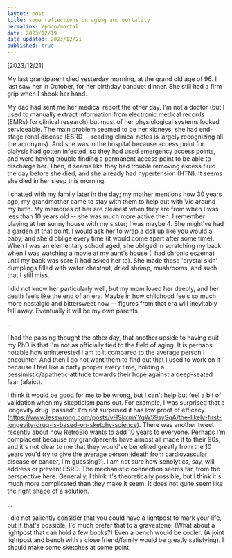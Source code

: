 ```yaml
---
layout: post
title: some reflections on aging and mortality
permalink: /poop/mortal
date: 2023/12/19
date_updated: 2023/12/21
published: true
---
```


[2023/12/21] 

My last grandparent died yesterday morning, at the grand old age of 96. I last saw her in October, for her birthday banquet dinner. She still had a firm grip when I shook her hand. 

My dad had sent me her medical report the other day. I'm not a doctor (but I used to manually extract information from electronic medical records (EMRs) for clinical research) but most of her physiological systems looked serviceable. The main problem seemed to be her kidneys; she had end-stage renal disease (ESRD -- reading clinical notes is largely recognizing all the acronyms). And she was in the hospital because access point for dialysis had gotten infected, so they had used emergency access points, and were having trouble finding a permanent access point to be able to discharge her. Then, it seems like they had trouble removing excess fluid the day before she died, and she already had hypertension (HTN). It seems she died in her sleep this morning. 

I chatted with my family later in the day; my mother mentions how 30 years ago, my grandmother came to stay with them to help out with Vic around my birth. My memories of her are clearest when they are from when I was less than 10 years old -- she was much more active then. I remember playing at her sunny house with my sister; I was maybe 4. She might've had a garden at that point. I would ask her to wrap a doll up like you would a baby, and she'd oblige every time (it would come apart after some time). When I was an elementary school aged, she obliged in scratching my back when I was watching a movie at my aunt's house (I had chronic eczema) until my back was sore (I had asked her to). She made these 'crystal skin' dumplings filled with water chestnut, dried shrimp, mushrooms, and such that I still miss. 

I did not know her particularly well, but my mom loved her deeply, and her death feels like the end of an era. Maybe in how childhood feels so much more nostalgic and bittersweet now -- figures from that era will inevitably fall away. Eventually it will be my own parents.

...

I had the passing thought the other day, that another upside to having quit my PhD is that I'm not as officially tied to the field of aging. It is perhaps notable how uninterested I am to it compared to the average person I encounter. And then I do not want them to find out that I used to work on it because I feel like a party pooper every time, holding a pessimistic/apathetic attitude towards their hope against a deep-seated fear (afaict). 

I think it would be good for me to be wrong, but I can't help but feel a bit of validation when my skepticism pans out. For example, I was surprised that a longevity drug 'passed'; I'm not surprised it has low proof of efficacy. (https://www.lesswrong.com/posts/vHSkxmYYqW59sySqA/the-likely-first-longevity-drug-is-based-on-sketchy-science). There was another tweet recently about how RetroBio wants to add 10 years to everyone. Perhaps I'm complacent because my grandparents have almost all made it to their 90s, and it's not clear to me that they would've benefited greatly from the 10 years you'd try to give the average person (death from cardiovascular disease or cancer, I'm guessing?). I am not sure how senolytics, say, will address or prevent ESRD. The mechanistic connection seems far, from the perspective here. Generally, I think it's theoretically possible, but I think it's much more complicated than they make it seem. It does not quite seem like the right shape of a solution. 

...

I did not saliently consider that you could have a lightpost to mark your life, but if that's possible, I'd much prefer that to a gravestone. (What about a lightpost that can hold a few books?) Even a bench would be cooler. (A joint lightpost and bench with a close friend/family would be greatly satisfying). I should make some sketches at some point. 


